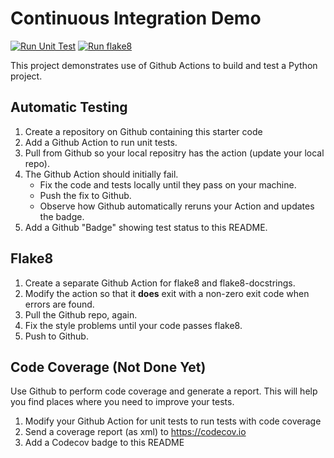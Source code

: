 Continuous Integration Demo
===========================

[![Run Unit Test](https://github.com/OmegaOoh/ci-demo/actions/workflows/python_unit_test.yml/badge.svg)](https://github.com/OmegaOoh/ci-demo/actions/workflows/python_unit_test.yml)
[![Run flake8](https://github.com/OmegaOoh/ci-demo/actions/workflows/python-flake8.yml/badge.svg)](https://github.com/OmegaOoh/ci-demo/actions/workflows/python-flake8.yml)


This project demonstrates use of Github Actions to build and test a Python project.  

## Automatic Testing

1. Create a repository on Github containing this starter code
2. Add a Github Action to run unit tests.
3. Pull from Github so your local repositry has the action (update your local repo).
4. The Github Action should initially fail.
   - Fix the code and tests locally until they pass on your machine.
   - Push the fix to Github.
   - Observe how Github automatically reruns your Action and updates the badge.
5. Add a Github "Badge" showing test status to this README.


## Flake8

1. Create a separate Github Action for flake8 and flake8-docstrings.
2. Modify the action so that it **does** exit with a non-zero exit code when errors are found.
3. Pull the Github repo, again.
4. Fix the style problems until your code passes flake8.
5. Push to Github.

## Code Coverage (Not Done Yet)

Use Github to perform code coverage and generate a report.
This will help you find places where you need to improve your tests.

1. Modify your Github Action for unit tests to run tests with code coverage
2. Send a coverage report (as xml) to <https://codecov.io>
3. Add a Codecov badge to this README


